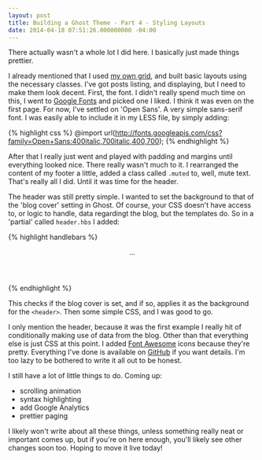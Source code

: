 ```yaml
---
layout: post
title: Building a Ghost Theme - Part 4 - Styling Layouts
date: 2014-04-18 07:51:26.000000000 -04:00
---
```

There actually wasn't a whole lot I did here. I basically just made things prettier.

I already mentioned that I used [my own grid](/blog/2014/04/07/a-simple-css-grid/), and built basic layouts using the necessary classes. I've got posts listing, and displaying, but I need to make them look decent. First, the font. I didn't really spend much time on this, I went to [Google Fonts](http://www.google.com/fonts) and picked one I liked. I think it was even on the first page. For now, I've settled on 'Open Sans'. A very simple sans-serif font. I was easily able to include it in my LESS file, by simply adding:

{% highlight css %}
@import url(http://fonts.googleapis.com/css?family=Open+Sans:400italic,700italic,400,700);
{% endhighlight %}

After that I really just went and played with padding and margins until everything looked nice. There really wasn't much to it. I rearranged the content of my footer a little, added a class called `.muted` to, well, mute text. That's really all I did. Until it was time for the header.


The header was still pretty simple. I wanted to set the background to that of the 'blog cover' setting in Ghost. Of course, your CSS doesn't have access to, or logic to handle, data regardingt the blog, but the templates do. So in a 'partial' called `header.hbs` I added:

{% highlight handlebars %}
<header class="main-header container" {{#if @blog.cover}}style="background-image: url({{@blog.cover}})"{{/if}}>
	...
</header>
{% endhighlight %}

This checks if the blog cover is set, and if so, applies it as the background for the `<header>`. Then some simple CSS, and I was good to go.

I only mention the header, because it was the first example I really hit of conditionally making use of data from the blog. Other than that everything else is just CSS at this point. I added [Font Awesome](http://fortawesome.github.io/Font-Awesome/"target="_blank) icons because they're pretty. Everything I've done is available on [GitHub](https://github.com/MarkRabey/markr-ghost-theme"target="_blank) if you want details. I'm too lazy to be bothered to write it all out to be honest.

I still have a lot of little things to do. Coming up:

- scrolling animation
- syntax highlighting
- add Google Analytics
- prettier paging

I likely won't write about all these things, unless something really neat or important comes up, but if you're on here enough, you'll likely see other changes soon too. Hoping to move it live today!
